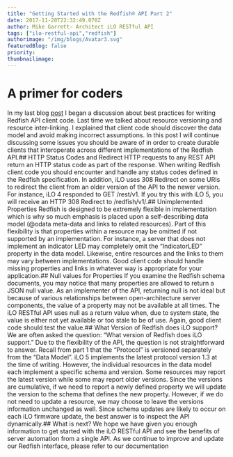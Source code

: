 ```yaml
---
title: "Getting Started with the Redfish® API Part 2"
date: 2017-11-20T22:32:49.078Z
author: Mike Garrett- Architect iLO RESTful API 
tags: ["ilo-restful-api","redfish"]
authorimage: "/img/blogs/Avatar3.svg"
featuredBlog: false
priority:
thumbnailimage:
---
```

# **A primer for coders**

In my last blog [post](/blog/getting-started-with-ilo-restful-api-redfish-api-conformance) I began a discussion about best practices for writing Redfish API client code.  Last time we talked about resource versioning and resource inter-linking.  I explained that client code should discover the data model and avoid making incorrect assumptions.  In this post I will continue discussing some issues you should be aware of in order to create durable clients that interoperate across different implementations of the Redfish API.## HTTP Status Codes and Redirect
HTTP requests to any REST API return an HTTP status code as part of the response.  When writing Redfish client code you should encounter and handle any status codes defined in the Redfish specification.  In addition, iLO uses 308 Redirect on some URIs to redirect the client from an older version of the API to the newer version.  For instance, iLO 4 responded to GET /rest/v1.  If you try this with iLO 5, you will receive an HTTP 308 Redirect to /redfish/v1/.## Unimplemented Properties
Redfish is designed to be extremely flexible in implementation which is why so much emphasis is placed upon a self-describing data model (@odata meta-data and links to related resources).  Part of this flexibility is that properties within a resource may be omitted if not supported by an implementation.  For instance, a server that does not implement an indicator LED may completely omit the “IndicatorLED” property in the data model.  Likewise, entire resources and the links to them may vary between implementations.  Good client code should handle missing properties and links in whatever way is appropriate for your application.## Null values for Properties
If you examine the Redfish schema documents, you may notice that many properties are allowed to return a JSON null value.  As an implementer of the API, returning null is not ideal but because of various relationships between open-architecture server components, the value of a property may not be available at all times.  The iLO RESTful API  uses null as a return value when, due to system state, the value is either not yet available or too stale to be of use.  Again, good client code should test the value.## What Version of Redfish does iLO support?
We are often asked the question:  “What version of Redfish does iLO support.”  Due to the flexibility of the API, the question is not straightforward to answer.  Recall from part 1 that the “Protocol” is versioned separately from the “Data Model”.  iLO 5 implements the latest protocol version 1.3 at the time of writing.  However, the individual resources in the data model each implement a specific schema and version.  Some resources may report the latest version while some may report older versions.  Since the versions are cumulative, if we need to report a newly defined property we will update the version to the schema that defines the new property.  However, if we do not need to update a resource, we may choose to leave the versions information unchanged as well.  Since schema updates are likely to occur on each iLO firmware update, the best answer is to inspect the API dynamically.## What is next?
We hope we have given you enough information to get started with the iLO RESTful API and see the benefits of server automation from a single API. As we continue to improve and update our Redfish interface, please refer to our documentation 